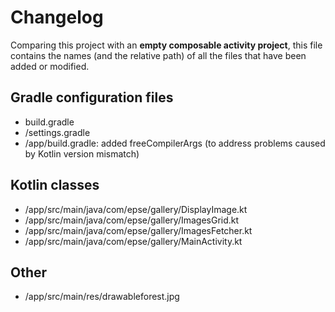 # Changelog
Comparing this project with an **empty composable activity project**,
this file contains the names (and the relative path) of all the files that have been added or
modified.

## Gradle configuration files
* build.gradle
* /settings.gradle
* /app/build.gradle: added freeCompilerArgs (to address problems caused by Kotlin version mismatch)

## Kotlin classes 
* /app/src/main/java/com/epse/gallery/DisplayImage.kt
* /app/src/main/java/com/epse/gallery/ImagesGrid.kt
* /app/src/main/java/com/epse/gallery/ImagesFetcher.kt
* /app/src/main/java/com/epse/gallery/MainActivity.kt

## Other
* /app/src/main/res/drawableforest.jpg

